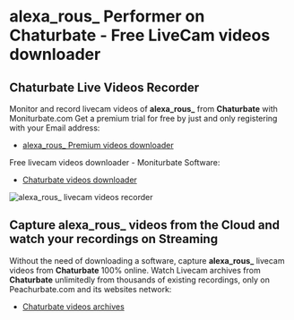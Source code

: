 # alexa_rous_ Performer on Chaturbate - Free LiveCam videos downloader

## Chaturbate Live Videos Recorder

Monitor and record livecam videos of **alexa_rous_** from **Chaturbate** with Moniturbate.com
Get a premium trial for free by just and only registering with your Email address:
* [alexa_rous_ Premium videos downloader](https://moniturbate.com/request-demo-licence-key.html)

Free livecam videos downloader - Moniturbate Software:
* [Chaturbate videos downloader](https://moniturbate.com/moniturbate-download-software.html)

![alexa_rous_ livecam videos recorder](https://peachurnet.com/templates/moniturbate-software.png)


## Capture alexa_rous_ videos from the Cloud and watch your recordings on Streaming

Without the need of downloading a software, capture **alexa_rous_** livecam videos from **Chaturbate** 100% online.
Watch Livecam archives from **Chaturbate** unlimitedly from thousands of existing recordings, only on Peachurbate.com and its websites network:
* [Chaturbate videos archives](https://peachurnet.com/)